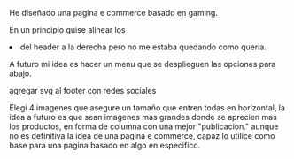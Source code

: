 
He diseñado una pagina e commerce basado en gaming.

En un principio quise alinear los <li> del header a la derecha pero no me estaba quedando como queria.

A futuro mi idea es hacer un menu que se desplieguen las opciones para abajo.

agregar svg al footer con redes sociales

Elegi 4 imagenes que asegure un tamaño que entren todas en horizontal, la idea a futuro es que sean imagenes mas grandes 
donde se aprecien mas los productos, en forma de columna con una mejor "publicacion." aunque no es definitiva la idea de una pagina e commerce, capaz lo utilice como base para una pagina basado en algo en especifico. 






